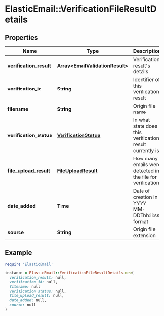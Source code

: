 # ElasticEmail::VerificationFileResultDetails

## Properties

| Name | Type | Description | Notes |
| ---- | ---- | ----------- | ----- |
| **verification_result** | [**Array&lt;EmailValidationResult&gt;**](EmailValidationResult.md) | Verification result&#39;s details | [optional] |
| **verification_id** | **String** | Identifier of this verification result | [optional] |
| **filename** | **String** | Origin file name | [optional] |
| **verification_status** | [**VerificationStatus**](VerificationStatus.md) | In what state does this verification result currently is | [optional] |
| **file_upload_result** | [**FileUploadResult**](FileUploadResult.md) | How many emails were detected in the file for verification | [optional] |
| **date_added** | **Time** | Date of creation in YYYY-MM-DDThh:ii:ss format | [optional] |
| **source** | **String** | Origin file extension | [optional] |

## Example

```ruby
require 'ElasticEmail'

instance = ElasticEmail::VerificationFileResultDetails.new(
  verification_result: null,
  verification_id: null,
  filename: null,
  verification_status: null,
  file_upload_result: null,
  date_added: null,
  source: null
)
```

